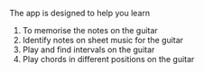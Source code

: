 The app is designed to help you learn
1) To memorise the notes on the guitar
2) Identify notes on sheet music for the guitar
3) Play and find intervals on the guitar
4) Play chords in different positions on the guitar
